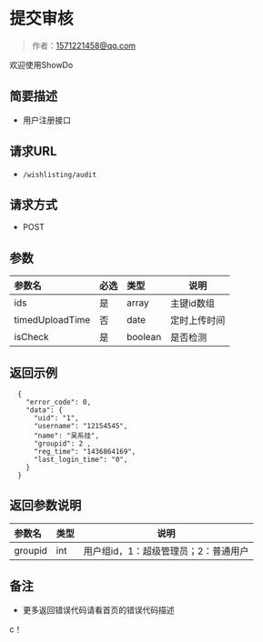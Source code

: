 # 提交审核

> 作者：1571221458@qq.com

欢迎使用ShowDo

    
## 简要描述

- 用户注册接口

## 请求URL
- ` /wishlisting/audit `
  
## 请求方式
- POST 

## 参数

|参数名|必选|类型|说明|
|:----    |:---|:----- |-----   |
|ids |是  |array |主键id数组   |
|timedUploadTime |否  |date |定时上传时间   |
|isCheck |是  |boolean |是否检测   |
## 返回示例 

``` 
  {
    "error_code": 0,
    "data": {
      "uid": "1",
      "username": "12154545",
      "name": "吴系挂",
      "groupid": 2 ,
      "reg_time": "1436864169",
      "last_login_time": "0",
    }
  }
```

## 返回参数说明 

|参数名|类型|说明|
|:-----  |:-----|-----                           |
|groupid |int   |用户组id，1：超级管理员；2：普通用户  |

## 备注 

- 更多返回错误代码请看首页的错误代码描述



c！